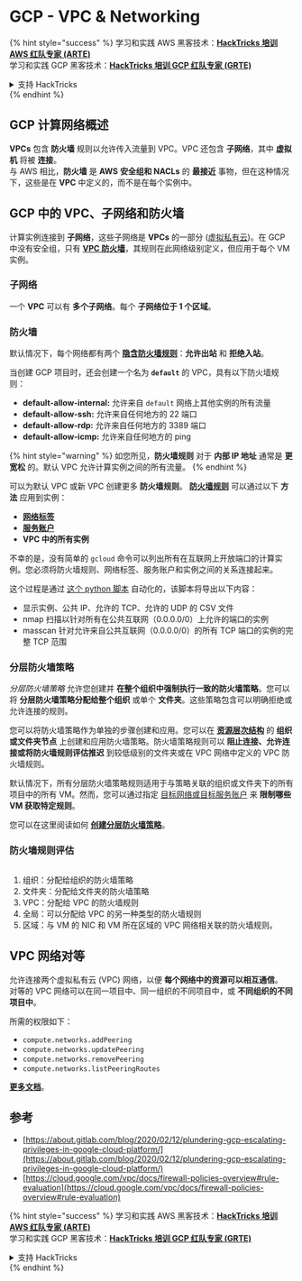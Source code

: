 # GCP - VPC & Networking

{% hint style="success" %}
学习和实践 AWS 黑客技术：<img src="../../../../.gitbook/assets/image (1).png" alt="" data-size="line">[**HackTricks 培训 AWS 红队专家 (ARTE)**](https://training.hacktricks.xyz/courses/arte)<img src="../../../../.gitbook/assets/image (1).png" alt="" data-size="line">\
学习和实践 GCP 黑客技术：<img src="../../../../.gitbook/assets/image (2).png" alt="" data-size="line">[**HackTricks 培训 GCP 红队专家 (GRTE)**<img src="../../../../.gitbook/assets/image (2).png" alt="" data-size="line">](https://training.hacktricks.xyz/courses/grte)

<details>

<summary>支持 HackTricks</summary>

* 查看 [**订阅计划**](https://github.com/sponsors/carlospolop)!
* **加入** 💬 [**Discord 群组**](https://discord.gg/hRep4RUj7f) 或 [**Telegram 群组**](https://t.me/peass) 或 **在** **Twitter** 🐦 [**@hacktricks\_live**](https://twitter.com/hacktricks\_live)** 上关注我们。**
* **通过向** [**HackTricks**](https://github.com/carlospolop/hacktricks) 和 [**HackTricks Cloud**](https://github.com/carlospolop/hacktricks-cloud) GitHub 仓库提交 PR 分享黑客技巧。

</details>
{% endhint %}

## **GCP 计算网络概述**

**VPCs** 包含 **防火墙** 规则以允许传入流量到 VPC。VPC 还包含 **子网络**，其中 **虚拟机** 将被 **连接**。\
与 AWS 相比，**防火墙** 是 **AWS** **安全组和 NACLs** 的 **最接近** 事物，但在这种情况下，这些是在 **VPC** 中定义的，而不是在每个实例中。

## **GCP 中的 VPC、子网络和防火墙**

计算实例连接到 **子网络**，这些子网络是 **VPCs** 的一部分 ([虚拟私有云](https://cloud.google.com/vpc/docs/vpc))。在 GCP 中没有安全组，只有 [**VPC 防火墙**](https://cloud.google.com/vpc/docs/firewalls)，其规则在此网络级别定义，但应用于每个 VM 实例。

### 子网络

一个 **VPC** 可以有 **多个子网络**。每个 **子网络位于 1 个区域**。

### 防火墙

默认情况下，每个网络都有两个 [**隐含防火墙规则**](https://cloud.google.com/vpc/docs/firewalls#default\_firewall\_rules)：**允许出站** 和 **拒绝入站**。

当创建 GCP 项目时，还会创建一个名为 **`default`** 的 VPC，具有以下防火墙规则：

* **default-allow-internal:** 允许来自 `default` 网络上其他实例的所有流量
* **default-allow-ssh:** 允许来自任何地方的 22 端口
* **default-allow-rdp:** 允许来自任何地方的 3389 端口
* **default-allow-icmp:** 允许来自任何地方的 ping

{% hint style="warning" %}
如您所见，**防火墙规则** 对于 **内部 IP 地址** 通常是 **更宽松** 的。默认 VPC 允许计算实例之间的所有流量。
{% endhint %}

可以为默认 VPC 或新 VPC 创建更多 **防火墙规则**。 [**防火墙规则**](https://cloud.google.com/vpc/docs/firewalls) 可以通过以下 **方法** 应用到实例：

* [**网络标签**](https://cloud.google.com/vpc/docs/add-remove-network-tags)
* [**服务账户**](https://cloud.google.com/vpc/docs/firewalls#serviceaccounts)
* **VPC 中的所有实例**

不幸的是，没有简单的 `gcloud` 命令可以列出所有在互联网上开放端口的计算实例。您必须将防火墙规则、网络标签、服务账户和实例之间的关系连接起来。

这个过程是通过 [这个 python 脚本](https://gitlab.com/gitlab-com/gl-security/gl-redteam/gcp\_firewall\_enum) 自动化的，该脚本将导出以下内容：

* 显示实例、公共 IP、允许的 TCP、允许的 UDP 的 CSV 文件
* nmap 扫描以针对所有在公共互联网（0.0.0.0/0）上允许的端口的实例
* masscan 针对允许来自公共互联网（0.0.0.0/0）的所有 TCP 端口的实例的完整 TCP 范围

### 分层防火墙策略 <a href="#hierarchical-firewall-policies" id="hierarchical-firewall-policies"></a>

_分层防火墙策略_ 允许您创建并 **在整个组织中强制执行一致的防火墙策略**。您可以将 **分层防火墙策略分配给整个组织** 或单个 **文件夹**。这些策略包含可以明确拒绝或允许连接的规则。

您可以将防火墙策略作为单独的步骤创建和应用。您可以在 [**资源层次结构**](https://cloud.google.com/resource-manager/docs/cloud-platform-resource-hierarchy) 的 **组织或文件夹节点** 上创建和应用防火墙策略。防火墙策略规则可以 **阻止连接、允许连接或将防火墙规则评估推迟** 到较低级别的文件夹或在 VPC 网络中定义的 VPC 防火墙规则。

默认情况下，所有分层防火墙策略规则适用于与策略关联的组织或文件夹下的所有项目中的所有 VM。然而，您可以通过指定 [目标网络或目标服务账户](https://cloud.google.com/vpc/docs/firewall-policies#targets) 来 **限制哪些 VM 获取特定规则**。

您可以在这里阅读如何 [**创建分层防火墙策略**](https://cloud.google.com/vpc/docs/using-firewall-policies#gcloud)。

### 防火墙规则评估

<figure><img src="../../../../.gitbook/assets/image (2) (1).png" alt=""><figcaption></figcaption></figure>

1. 组织：分配给组织的防火墙策略
2. 文件夹：分配给文件夹的防火墙策略
3. VPC：分配给 VPC 的防火墙规则
4. 全局：可以分配给 VPC 的另一种类型的防火墙规则
5. 区域：与 VM 的 NIC 和 VM 所在区域的 VPC 网络相关联的防火墙规则。

## VPC 网络对等

允许连接两个虚拟私有云 (VPC) 网络，以便 **每个网络中的资源可以相互通信**。\
对等的 VPC 网络可以在同一项目中、同一组织的不同项目中，或 **不同组织的不同项目中**。

所需的权限如下：

* `compute.networks.addPeering`
* `compute.networks.updatePeering`
* `compute.networks.removePeering`
* `compute.networks.listPeeringRoutes`

[**更多文档**](https://cloud.google.com/vpc/docs/vpc-peering)。

## 参考

* [https://about.gitlab.com/blog/2020/02/12/plundering-gcp-escalating-privileges-in-google-cloud-platform/](https://about.gitlab.com/blog/2020/02/12/plundering-gcp-escalating-privileges-in-google-cloud-platform/)
* [https://cloud.google.com/vpc/docs/firewall-policies-overview#rule-evaluation](https://cloud.google.com/vpc/docs/firewall-policies-overview#rule-evaluation)

{% hint style="success" %}
学习和实践 AWS 黑客技术：<img src="../../../../.gitbook/assets/image (1).png" alt="" data-size="line">[**HackTricks 培训 AWS 红队专家 (ARTE)**](https://training.hacktricks.xyz/courses/arte)<img src="../../../../.gitbook/assets/image (1).png" alt="" data-size="line">\
学习和实践 GCP 黑客技术：<img src="../../../../.gitbook/assets/image (2).png" alt="" data-size="line">[**HackTricks 培训 GCP 红队专家 (GRTE)**<img src="../../../../.gitbook/assets/image (2).png" alt="" data-size="line">](https://training.hacktricks.xyz/courses/grte)

<details>

<summary>支持 HackTricks</summary>

* 查看 [**订阅计划**](https://github.com/sponsors/carlospolop)!
* **加入** 💬 [**Discord 群组**](https://discord.gg/hRep4RUj7f) 或 [**Telegram 群组**](https://t.me/peass) 或 **在** **Twitter** 🐦 [**@hacktricks\_live**](https://twitter.com/hacktricks\_live)** 上关注我们。**
* **通过向** [**HackTricks**](https://github.com/carlospolop/hacktricks) 和 [**HackTricks Cloud**](https://github.com/carlospolop/hacktricks-cloud) GitHub 仓库提交 PR 分享黑客技巧。

</details>
{% endhint %}
